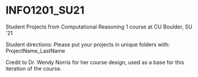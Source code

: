 # INFO1201_SU21
Student Projects from Computational Reasoning 1 course at CU Boulder, SU '21


Student directions: 
Please put your projects in unique folders with: ProjectName_LastName

Credit to Dr. Wendy Norris for her course design, used as a base for this iteration of the course. 
